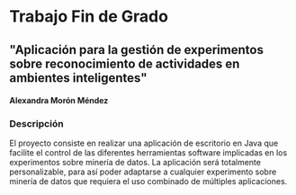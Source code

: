 # Trabajo Fin de Grado
## "Aplicación para la gestión de experimentos sobre reconocimiento de actividades en ambientes inteligentes"
#### Alexandra Morón Méndez

### Descripción
El proyecto consiste en realizar una aplicación de escritorio en Java que facilite el control de las diferentes herramientas  software implicadas en los  experimentos sobre minería de datos. La aplicación será totalmente personalizable, para así poder adaptarse a cualquier experimento sobre minería de datos que requiera el uso combinado de múltiples aplicaciones. 


